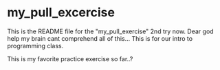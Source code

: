# my_pull_excercise

This is the README file for the "my_pull_exercise"
2nd try now.
Dear god help my brain cant comprehend all of this...
This is for our intro to programming class.

This is my favorite practice exercise so far..?
